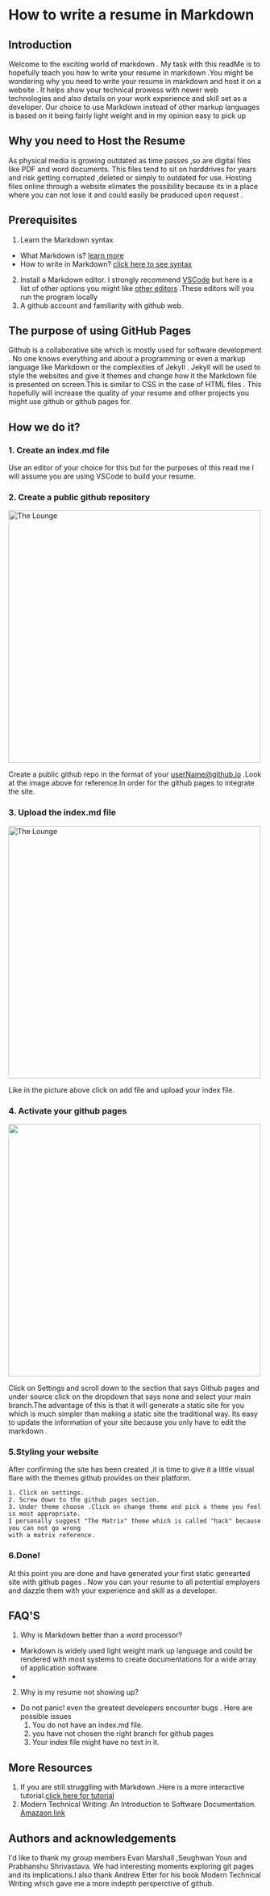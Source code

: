 # How to write a resume in Markdown
## Introduction
Welcome to the exciting world of markdown . My task with this readMe is to hopefully teach you how to write your resume in markdown .You might be wondering why you need to write your resume in markdown and host it on a website . It helps show your technical prowess with newer web technologies and also details on your work experience and skill set as a developer. Our choice to use Markdown instead of other markup languages is based on it being fairly light weight and in my opinion easy to pick up

## Why you need to Host the Resume
As physical media is growing outdated as time passes ,so are digital files like PDF and word documents. This files tend to sit on harddrives for years and risk getting corrupted ,deleted or simply to outdated for use. Hosting files online through a website elimates the possibility because its in a place where you can not lose it and could easily be produced upon request .

## Prerequisites 
1. Learn the Markdown syntax
  - What Markdown is? [learn more](https://www.markdownguide.org/getting-started)
  - How to write in Markdown? [click here to see syntax](https://www.markdownguide.org/basic-syntax)
2. Install a Markdown editor. I strongly recommend [VSCode](https://code.visualstudio.com/download) but here is a list of other options you might like [other editors](https://www.oberlo.ca/blog/markdown-editors) .These editors will you run the program locally
3. A github account and familiarity with github web.


## The purpose of using GitHub Pages
Github is a collaborative site which is mostly used for software development . No one knows everything and about a programming or even a markup language like Markdown or the complexities of Jekyll . Jekyll will be used to style the websites and give it themes and change how it the Markdown file is presented on screen.This is similar to CSS in the case of HTML files . This hopefully will increase the quality of your resume and other projects you might use github or github pages for.

## How we do it?
### 1. Create an index.md file 
Use an editor of your choice for this but for the purposes of this read me I will assume you are using VSCode to build your resume.
### 2. Create a public github repository 
<img
		width="500px"
		alt="The Lounge"
		src="https://media.giphy.com/media/SbyfT7ldqp3115owMN/giphy.gif">
		
 Create a public github repo in the format of your userName@github.io .Look at the image above for reference.In order for the github pages to integrate the site.
 
 ### 3. Upload the index.md file
 <img
		width="500px"
		alt="The Lounge"
		src="https://media.giphy.com/media/6Q33y3XIx0RA20rStR/giphy.gif">
 
Like in the picture above click on add file and upload your index file.
 
  ### 4. Activate your github pages
 
 <img 
 	width="500px"
	src="https://media.giphy.com/media/BSpqCkJeknJkCBTTOb/giphy.gif">
  
  Click on Settings and scroll down to the section that says Github pages and under source click on the dropdown that says none and select your main branch.The advantage of this is that it will generate a static site for you which is much simpler than making a static site the traditional way. Its easy to update the information of your site because you only have to edit the markdown .
  
  ### 5.Styling your website
  After confirming the site has been created ,it is time to give it a little visual flare with the themes github provides on their platform. 
  	
	1. Click on settings.
	2. Screw down to the github pages section.
	3. Under theme choose .Click on change theme and pick a theme you feel is most appropriate. 
	I personally suggest "The Matrix" theme which is called "hack" because you can not go wrong 
	with a matrix reference.
	
  ### 6.Done!
  At this point you are done and have generated your first static genearted site with github pages . Now you can your resume to all potential employers and dazzle them with your experience and skill as a developer.
 
 ## FAQ'S
 1. Why is Markdown better than a word processor?
 - Markdown is widely used light weight mark up language and could be rendered with most systems to create documentations for a wide array of application software.
 - 
 2. Why is my resume not showing up?
 
 - Do not panic! even the greatest developers encounter bugs . Here are possible issues
 	1. You do not have an index.md file.
	2. you have not chosen the right branch for github pages
	3. Your index file might have no text in it.
 ## More Resources
 1. If you are still strugglling with Markdown .Here is a more interactive tutorial.[click here for tutorial](https://www.markdowntutorial.com)
 2. Modern Technical Writing: An Introduction to Software Documentation. [Amazaon link](https://www.amazon.ca/Modern-Technical-Writing-Introduction-Documentation-ebook/dp/B01A2QL9SS)
## Authors and acknowledgements
I'd like to thank my group members Evan Marshall ,Seughwan Youn and  Prabhanshu Shrivastava. We had interesting moments exploring git pages and its implications.I also thank Andrew Etter for his book Modern Technical Writing which gave me a more indepth persperctive of github.


